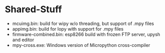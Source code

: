 # Shared-Stuff
- mcuimg.bin: build for wipy w/o threading, but support of .mpy files
- appimg.bin: build for lopy with support for .mpy files
- firmware-combined.bin: esp8266 build with frozen FTP server, upysh and editor
- mpy-cross.exe: Windows version of Micropython cross-compiler
